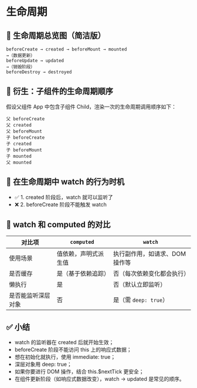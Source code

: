 # 生命周期

## 🧭 生命周期总览图（简洁版）

```text
beforeCreate → created → beforeMount → mounted
→（数据更新）
beforeUpdate → updated
→（销毁阶段）
beforeDestroy → destroyed
```

## 🌱 衍生：子组件的生命周期顺序

假设父组件 App 中包含子组件 Child，渲染一次的生命周期调用顺序如下：

```text
父 beforeCreate
父 created
父 beforeMount
子 beforeCreate
子 created
子 beforeMount
子 mounted
父 mounted
```

## 📌 在生命周期中 watch 的行为时机

- ✅ 1. created 阶段后，watch 就可以监听了
- ❌ 2. beforeCreate 阶段不能触发 watch

## 🔁 watch 和 computed 的对比

| 对比项             | `computed`           | `watch`                        |
| ------------------ | -------------------- | ------------------------------ |
| 使用场景           | 值依赖，声明式派生值 | 执行副作用，如请求、DOM 操作等 |
| 是否缓存           | 是（基于依赖追踪）   | 否（每次依赖变化都会执行）     |
| 懒执行             | 是                   | 否（默认立即监听）             |
| 是否能监听深层对象 | 否                   | 是（需 `deep: true`）          |

## ✅ 小结

- watch 的监听器在 created 后就开始生效；
- beforeCreate 阶段不能访问 this 上的响应式数据；
- 想在初始化就执行，使用 immediate: true；
- 深层对象用 deep: true；
- 如果你要进行 DOM 操作，结合 this.$nextTick 更安全；
- 在组件更新阶段（如响应式数据改变），watch → updated 是常见的顺序。
